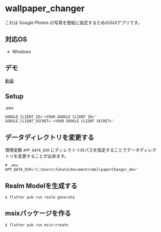 # wallpaper_changer

これは Google Photos の写真を壁紙に設定するためのGUIアプリです。

## 対応OS

- Windows

## デモ

[動画](https://gyazo.com/b43e84122321498834c30caba8029777)

## Setup

.env

```dotenv
GOOGLE_CLIENT_ID='<YOUR GOOGLE CLIENT ID>'
GOOGLE_CLIENT_SECRET='<YOUR GOOGLE CLIENT SECRET>'
```

## データディレクトリを変更する

環境変数 `APP_DATA_DIR` にディレクトリのパスを指定することでデータディレクトリを変更することが出来ます。

```shell
# .env
APP_DATA_DIR='C:\Users\fukata\Documents\WallpaperChanger_dev'
```

## Realm Modelを生成する

```shell
$ flutter pub run realm generate
```

## msixパッケージを作る

```shell
$ flutter pub run msix:create
```